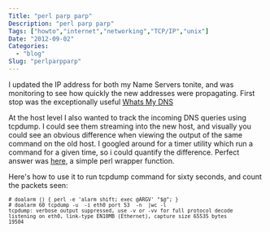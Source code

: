 ```yaml
---
Title: "perl parp parp"
Description: "perl parp parp"
Tags: ["howto","internet","networking","TCP/IP","unix"]
Date: "2012-09-02"
Categories:
  - "blog"
Slug: "perlparpparp"
---
```

<p>I updated the IP address for both my Name Servers tonite, and was monitoring to see how quickly the new addresses were propagating.  First stop was the exceptionally useful <a href="http://www.whatsmydns.net/ " title="What&#039;s My DNS?" target="_blank">Whats My DNS</a></p><p>At the host level I also wanted to track the incoming DNS queries using tcpdump. I could see them streaming into the new host, and visually you could see an obvious difference when viewing the output of the same command on the old host. I googled around for a timer utility which run a command for a given time, so i could quantify the difference. Perfect answer was <a href="http://stackoverflow.com/questions/601543/command-line-command-to-auto-kill-a-command-after-a-certain-amount-of-time" title="Stack Overflow" target="_blank">here</a>, a simple perl wrapper function.</p><p>Here's how to use it to run tcpdump command for sixty seconds, and count the packets seen:</p><p><small><code># doalarm () { perl -e &#039;alarm shift; exec @ARGV&#039; "$@"; }<br /># doalarm 60 tcpdump -u  -i eth0 port 53  -n  |wc -l<br />tcpdump: verbose output suppressed, use -v or -vv for full protocol decode<br />listening on eth0, link-type EN10MB (Ethernet), capture size 65535 bytes<br />19504</code></small></p>
